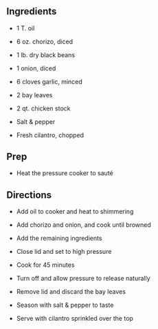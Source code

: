 # 

## Ingredients

- 1 T. oil

- 6 oz. chorizo, diced

- 1 lb. dry black beans

- 1 onion, diced

- 6 cloves garlic, minced

- 2 bay leaves

- 2 qt. chicken stock

- Salt & pepper

- Fresh cilantro, chopped

## Prep

- Heat the pressure cooker to sauté

## Directions

- Add oil to cooker and heat to shimmering

- Add chorizo and onion, and cook until browned

- Add the remaining ingredients

- Close lid and set to high pressure

- Cook for 45 minutes

- Turn off and allow pressure to release naturally

- Remove lid and discard the bay leaves

- Season with salt & pepper to taste

- Serve with cilantro sprinkled over the top
